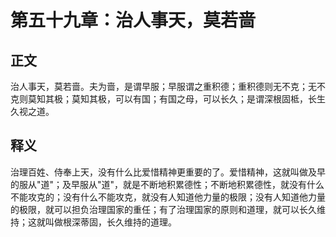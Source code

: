 # 第五十九章：治人事天，莫若啬

## 正文
治人事天，莫若啬。夫为啬，是谓早服；早服谓之重积德；重积德则无不克；无不克则莫知其极；莫知其极，可以有国；有国之母，可以长久；是谓深根固柢，长生久视之道。

## 释义
治理百姓、侍奉上天，没有什么比爱惜精神更重要的了。爱惜精神，这就叫做及早的服从"道"；及早服从"道"，就是不断地积累德性；不断地积累德性，就没有什么不能攻克的；没有什么不能攻克，就没有人知道他力量的极限；没有人知道他力量的极限，就可以担负治理国家的重任；有了治理国家的原则和道理，就可以长久维持；这就叫做根深蒂固，长久维持的道理。